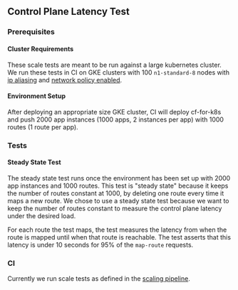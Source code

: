 ## Control Plane Latency Test

### Prerequisites
#### Cluster Requirements

These scale tests are meant to be run against a large kubernetes cluster. We run
these tests in CI on GKE clusters with 100 `n1-standard-8` nodes with [ip
aliasing](https://cloud.google.com/sdk/gcloud/reference/beta/container/clusters/create#--enable-ip-alias)
and [network policy
enabled](https://cloud.google.com/sdk/gcloud/reference/beta/container/clusters/create#--enable-network-policy).

#### Environment Setup

After deploying an appropriate size GKE cluster, CI will deploy cf-for-k8s and
push 2000 app instances (1000 apps, 2 instances per app) with 1000 routes (1 route
per app).

### Tests
#### Steady State Test

The steady state test runs once the environment has been set up with 2000 app
instances and 1000 routes. This test is "steady state" because it keeps the
number of routes constant at 1000, by deleting one route every time it maps a
new route.  We chose to use a steady state test because we want to keep the
number of routes constant to measure the control plane latency under the desired
load.

For each route the test maps, the test measures the latency from when the route
is mapped until when that route is reachable. The test asserts that this latency
is under 10 seconds for 95% of the `map-route` requests.

### CI
Currently we run scale tests as defined in the [scaling
pipeline](../../ci/scaling.yml).
